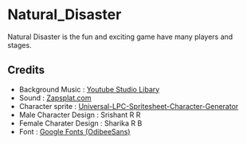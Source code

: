 # Natural_Disaster
Natural Disaster is the fun and exciting game have many players and stages.

## Credits
 - Background Music : [Youtube Studio Libary](https://studio.youtube.com/)
 - Sound : [Zapsplat.com](https://www.zapsplat.com/)
 - Character sprite : [Universal-LPC-Spritesheet-Character-Generator](https://sanderfrenken.github.io/Universal-LPC-Spritesheet-Character-Generator/#)
 - Male Character Design : Srishant R R
 - Female Charater Design : Sharika R B
 - Font : [Google Fonts (OdibeeSans)](https://fonts.google.com/specimen/Odibee+Sans)